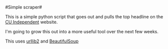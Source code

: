 #Simple scraper#

This is a simple python script that goes out and pulls the top headline on the [CU Independent](http://www.cuindependent.com) website.

I'm going to grow this out into a more useful tool over the next few weeks.

This uses [urllib2](https://docs.python.org/2/library/urllib2.html) and [BeautifulSoup](http://www.crummy.com/software/BeautifulSoup/bs4/doc/)
